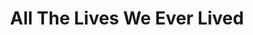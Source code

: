---
title: "All The Lives We Ever Lived"
draft: false
slug: "all-the-lives-we-ever-lived"
featured: true
weight: "100"
mainpage: false
related: true

block_project: {
	bgcolor: "#151515",
	fontcolor: "#fff",
	work: [ 
		{class: "col-12", src: "img/illustration_all-the-lives-01.jpg"},
		{
			link: true,
			class: "col-12 fs-4 mx-auto text-white text-center",
			src: "https://www.behance.net/gallery/150004137/All-The-Lives-We-Ever-Lived",
			text: "Process video"
		}
	],
}

---